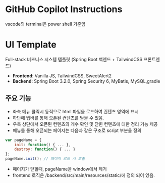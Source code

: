 # GitHub Copilot Instructions
vscode의 terminal은 power shell 기준임

# UI Template
Full-stack 비즈니스 시스템 템플릿 (Spring Boot 백엔드 + TailwindCSS 프론트엔드)
- **Frontend**: Vanilla JS, TailwindCSS, SweetAlert2
- **Backend**: Spring Boot 3.2.0, Spring Security 6, MyBatis, MySQL,gradle


## 주요 기능
- 좌측 메뉴 클릭시 동적으로 html 파일을 로드하여 컨텐츠 영역에 표시
- 하단에 탭바를 통해 오픈된 컨텐츠를 닫을 수 있음. 
- 우측 상단에서 오픈된 컨텐츠의 개수 확인 및 닫힌 컨텐츠에 대한 정리 기능 제공
- 메뉴를 통해 오픈되는 페이지는 다음과 같은 구조로 script 부분을 정의
```javascript
var pageName = {
    init: function() { ... },
    destroy: function() { ... }
};
pageName.init(); // 페이지 로드 시 호출 
```
- 페이지가 닫힐때, pageName을 window에서 제거
- frontend 로직은 /backend/src/main/resources/static/에 정의 되어 있음.